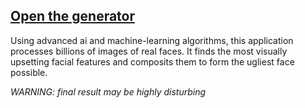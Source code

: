 ## [Open the generator](https://goofy-jennings-da38b8.netlify.app/)

Using advanced ai and machine-learning algorithms, this application processes billions of images of real faces. It finds the most visually upsetting facial features and composits them to form the ugliest face possible.

_WARNING: final result may be highly disturbing_